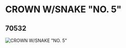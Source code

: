 # CROWN W/SNAKE "NO. 5"
## 70532
![CROWN W/SNAKE "NO. 5"](https://lc-www-live-s.legocdn.com/media/bricks/5/2/4654171.jpg)